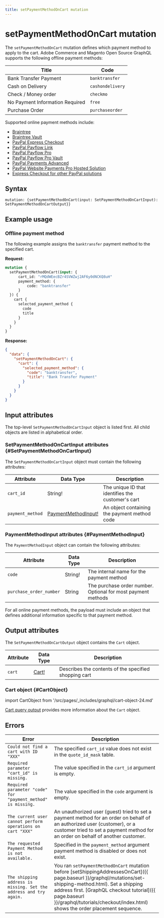 ```yaml
---
title: setPaymentMethodOnCart mutation
---
```


# setPaymentMethodOnCart mutation

The `setPaymentMethodOnCart` mutation defines which payment method to apply to the cart. Adobe Commerce and Magento Open Source GraphQL supports the following offline payment methods:

Title | Code
--- | ---
Bank Transfer Payment | `banktransfer`
Cash on Delivery | `cashondelivery`
Check / Money order | `checkmo`
No Payment Information Required | `free`
Purchase Order | `purchaseorder`

Supported online payment methods include:

-  [Braintree]({{page.baseurl}}/graphql/payment-methods/braintree.html)
-  [Braintree Vault]({{page.baseurl}}/graphql/payment-methods/braintree-vault.html)
-  [PayPal Express Checkout]({{page.baseurl}}/graphql/payment-methods/paypal-express-checkout.html)
-  [PayPal Payflow Link]({{page.baseurl}}/graphql/payment-methods/payflow-link.html)
-  [PayPal Payflow Pro]({{page.baseurl}}/graphql/payment-methods/payflow-pro.html)
-  [PayPal Payflow Pro Vault]({{page.baseurl}}/graphql/payment-methods/payflow-pro-vault.html)
-  [PayPal Payments Advanced]({{page.baseurl}}/graphql/payment-methods/payments-advanced.html)
-  [PayPal Website Payments Pro Hosted Solution]({{page.baseurl}}/graphql/payment-methods/hosted-pro.html)
-  [Express Checkout for other PayPal solutions]({{page.baseurl}}/graphql/payment-methods/payflow-express.html)

## Syntax

`mutation: {setPaymentMethodOnCart(input: SetPaymentMethodOnCartInput): SetPaymentMethodOnCartOutput}}`

## Example usage

### Offline payment method

The following example assigns the `banktransfer` payment method to the specified cart.

**Request:**

```graphql
mutation {
  setPaymentMethodOnCart(input: {
      cart_id: "rMQdWEecBZr4SVWZwj2AF6y0dNCKQ8uH"
      payment_method: {
          code: "banktransfer"
      }
  }) {
    cart {
      selected_payment_method {
        code
        title
      }
    }
  }
}
```

**Response:**

```json
{
  "data": {
    "setPaymentMethodOnCart": {
      "cart": {
        "selected_payment_method": {
          "code": "banktransfer",
          "title": "Bank Transfer Payment"
        }
      }
    }
  }
}
```

## Input attributes

The top-level `SetPaymentMethodOnCartInput` object is listed first. All child objects are listed in alphabetical order.

### SetPaymentMethodOnCartInput attributes {#SetPaymentMethodOnCartInput}

The `SetPaymentMethodOnCartInput` object must contain the following attributes:

Attribute |  Data Type | Description
--- | --- | ---
`cart_id` | String! | The unique ID that identifies the customer's cart
`payment_method` | [PaymentMethodInput!](#PaymentMethodInput) | An object containing the payment method code

### PaymentMethodInput attributes {#PaymentMethodInput}

The `PaymentMethodInput` object can contain the following attributes:

Attribute |  Data Type | Description
--- | --- | ---
`code` | String! | The internal name for the payment method
`purchase_order_number` | String | The purchase order number. Optional for most payment methods

For all online payment methods, the payload must include an object that defines additional information specific to that payment method.

## Output attributes

The `SetPaymentMethodOnCartOutput` object contains the `Cart` object.

Attribute |  Data Type | Description
--- | --- | ---
`cart` |[Cart!](#CartObject) | Describes the contents of the specified shopping cart

### Cart object {#CartObject}

import CartObject from '/src/pages/_includes/graphql/cart-object-24.md'

<CartObject />

[Cart query output]({{page.baseurl}}/graphql/queries/cart.html#cart-output) provides more information about the `Cart` object.

## Errors

Error | Description
--- | ---
`Could not find a cart with ID "XXX"` | The specified `cart_id` value does not exist in the `quote_id_mask` table.
`Required parameter "cart_id" is missing.` | The value specified in the `cart_id` argument is empty.
`Required parameter "code" for "payment_method" is missing.` | The value specified in the `code` argument is empty.
`The current user cannot perform operations on cart "XXX"` | An unauthorized user (guest) tried to set a payment method for an order on behalf of an authorized user (customer), or a customer tried to set a payment method for an order on behalf of another customer.
`The requested Payment Method is not available.` | Specified in the `payment_method` argument payment method is disabled or does not exist.
`The shipping address is missing. Set the address and try again.` | You ran `setPaymentMethodOnCart` mutation before [setShippingAddressesOnCart]({{ page.baseurl }}/graphql/mutations/set-shipping-method.html). Set a shipping address first. [GraphQL checkout tutorial]({{ page.baseurl }}/graphql/tutorials/checkout/index.html) shows the order placement sequence.
